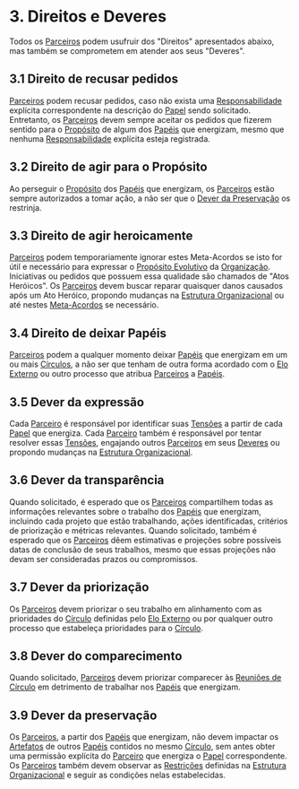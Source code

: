 # 3. <span id="direitos-e-deveres">Direitos e Deveres</span>

Todos os [Parceiros](organizacao.md#parceiros) podem usufruir dos "Direitos" apresentados abaixo, mas também se comprometem em atender aos seus "Deveres".

## 3.1 <span id="direito-de-recusar-pedidos">Direito de recusar pedidos</span>

[Parceiros](organizacao.md#parceiros) podem recusar pedidos, caso não exista uma [Responsabilidade](estrutura-organizacional.md#papeis) explícita correspondente na descrição do [Papel](estrutura-organizacional.md#papeis) sendo solicitado. Entretanto, os [Parceiros](organizacao.md#parceiros) devem sempre aceitar os pedidos que fizerem sentido para o [Propósito](estrutura-organizacional.md#papeis) de algum dos [Papéis](estrutura-organizacional.md#papeis) que energizam, mesmo que nenhuma [Responsabilidade](estrutura-organizacional.md#papeis) explícita esteja registrada.

## 3.2 <span id="direito-de-agir-para-o-proposito">Direito de agir para o Propósito</span>

Ao perseguir o [Propósito](estrutura-organizacional.md#papeis) dos [Papéis](estrutura-organizacional.md#papeis) que energizam, os [Parceiros](organizacao.md#parceiros) estão sempre autorizados a tomar ação, a não ser que o [Dever da Preservação](direitos-e-deveres.md#dever-da-preservacao) os restrinja.

## 3.3 <span id="direito-de-agir-heroicamente">Direito de agir heroicamente</span>

[Parceiros](organizacao.md#parceiros) podem temporariamente ignorar estes Meta-Acordos se isto for útil e necessário para expressar o [Propósito Evolutivo](organizacao.md#proposito-evolutivo) da [Organização](organizacao.md). Iniciativas ou pedidos que possuem essa qualidade são chamados de "Atos Heróicos". Os [Parceiros](organizacao.md#parceiros) devem buscar reparar quaisquer danos causados após um Ato Heróico, propondo mudanças na [Estrutura Organizacional](estrutura-organizacional.md) ou até nestes [Meta-Acordos](direitos-e-deveres.md#meta-acordos) se necessário.

## 3.4 <span id="direito-de-deixar-papeis">Direito de deixar Papéis</span>

[Parceiros](organizacao.md#parceiros) podem a qualquer momento deixar [Papéis](estrutura-organizacional.md#papeis) que energizam em um ou mais [Círculos](estrutura-organizacional.md#circulos), a não ser que tenham de outra forma acordado com o [Elo Externo](papeis-essenciais.md#elo-externo) ou outro processo que atribua [Parceiros](organizacao.md#parceiros) a [Papéis](estrutura-organizacional.md#papeis).

## 3.5 <span id="dever-da-expressao">Dever da expressão</span>

Cada [Parceiro](organizacao.md#parceiros) é responsável por identificar suas [Tensões](organizacao.md#tensoes) a partir de cada [Papel](estrutura-organizacional.md#papeis) que energiza. Cada [Parceiro](organizacao.md#parceiros) também é responsável por tentar resolver essas [Tensões](organizacao.md#tensoes), engajando outros [Parceiros](organizacao.md#parceiros) em seus [Deveres](direitos-e-deveres.md#direitos-e-deveres) ou propondo mudanças na [Estrutura Organizacional](estrutura-organizacional.md).

## 3.6 <span id="dever-da-transparencia">Dever da transparência</span>

Quando solicitado, é esperado que os [Parceiros](organizacao.md#parceiros) compartilhem todas as informações relevantes sobre o trabalho dos [Papéis](estrutura-organizacional.md#papeis) que energizam, incluindo cada projeto que estão trabalhando, ações identificadas, critérios de priorização e métricas relevantes. Quando solicitado, também é esperado que os [Parceiros](organizacao.md#parceiros) dêem estimativas e projeções sobre possíveis datas de conclusão de seus trabalhos, mesmo que essas projeções não devam ser consideradas prazos ou compromissos.

## 3.7 <span id="dever-da-priorizacao">Dever da priorização</span>

Os [Parceiros](organizacao.md#parceiros) devem priorizar o seu trabalho em alinhamento com as prioridades do [Círculo](estrutura-organizacional.md#circulos) definidas pelo [Elo Externo](papeis-essenciais.md#elo-externo) ou por qualquer outro processo que estabeleça prioridades para o [Círculo](estrutura-organizacional.md#circulos).

## 3.8 <span id="dever-do-comparecimento">Dever do comparecimento</span>

Quando solicitado, [Parceiros](organizacao.md#parceiros) devem priorizar comparecer às [Reuniões de Círculo](reunioes-de-circulo.md) em detrimento de trabalhar nos [Papéis](estrutura-organizacional.md#papeis) que energizam.

## 3.9 <span id="dever-da-preservacao">Dever da preservação</span>

Os [Parceiros](organizacao.md#parceiros), a partir dos [Papéis](estrutura-organizacional.md#papeis) que energizam, não devem impactar os [Artefatos](estrutura-organizacional.md#papeis) de outros [Papéis](estrutura-organizacional.md#papeis) contidos no mesmo [Círculo](estrutura-organizacional.md#circulos), sem antes obter uma permissão explícita do [Parceiro](organizacao.md#parceiros) que energiza o [Papel](estrutura-organizacional.md#papeis) correspondente. Os [Parceiros](organizacao.md#parceiros) também devem observar as [Restrições](estrutura-organizacional.md#restricoes) definidas na [Estrutura Organizacional](estrutura-organizacional.md) e seguir as condições nelas estabelecidas.
